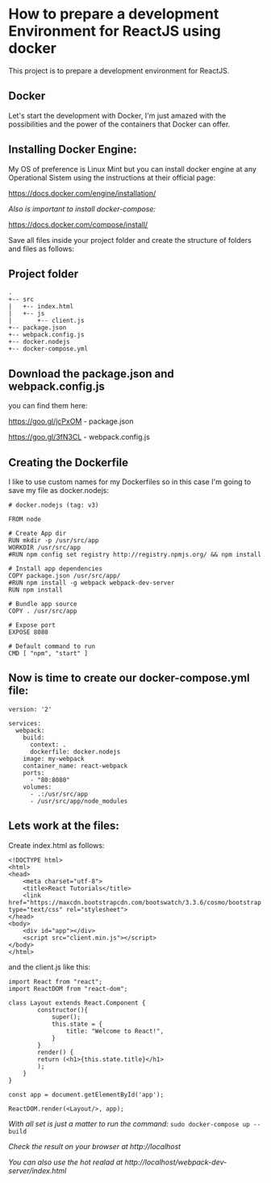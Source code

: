 How to prepare a development Environment for ReactJS using docker
=====================================================
This project is to prepare a development environment for ReactJS.

Docker
-------
Let's start the development with Docker, I'm just amazed with the possibilities and the power of the containers that Docker can offer.

## Installing Docker Engine:
My OS of preference is Linux Mint but you can install docker engine at any Operational Sistem using the instructions at their official page: 

https://docs.docker.com/engine/installation/

*Also is important to install docker-compose:*

https://docs.docker.com/compose/install/

Save all files inside your project folder and create the structure of folders and files as follows:
## Project folder
```
.
+-- src
|   +-- index.html
|   +-- js
|       +-- client.js
+-- package.json
+-- webpack.config.js
+-- docker.nodejs
+-- docker-compose.yml
```


Download the package.json and webpack.config.js
------------------------------------------------
you can find them here:

https://goo.gl/jcPxOM - package.json

https://goo.gl/3fN3CL - webpack.config.js

Creating the Dockerfile
---------------------------
I like to use custom names for my Dockerfiles so in this case I'm going to save my file as docker.nodejs:
```
# docker.nodejs (tag: v3)

FROM node

# Create App dir
RUN mkdir -p /usr/src/app
WORKDIR /usr/src/app
#RUN npm config set registry http://registry.npmjs.org/ && npm install

# Install app dependencies
COPY package.json /usr/src/app/
#RUN npm install -g webpack webpack-dev-server
RUN npm install

# Bundle app source
COPY . /usr/src/app

# Expose port
EXPOSE 8080

# Default command to run
CMD [ "npm", "start" ]
```
Now is time to create our docker-compose.yml file:
----------------------------------------------------

```
version: '2'

services:
  webpack:
    build: 
      context: .
      dockerfile: docker.nodejs
    image: my-webpack
    container_name: react-webpack
    ports:
      - "80:8080"
    volumes:
      - .:/usr/src/app
      - /usr/src/app/node_modules
```

## Lets work at the files:    
Create index.html as follows:
```
<!DOCTYPE html>
<html>
<head>
	<meta charset="utf-8">
	<title>React Tutorials</title>
	<link href="https://maxcdn.bootstrapcdn.com/bootswatch/3.3.6/cosmo/bootstrap.min.css" type="text/css" rel="stylesheet">
</head>
<body>
	<div id="app"></div>
	<script src="client.min.js"></script>
</body>
</html>
```
and the client.js like this:
```
import React from "react";
import ReactDOM from "react-dom";

class Layout extends React.Component {
		constructor(){
			super();
			this.state = {
				title: "Welcome to React!",
			}
		}
		render() {
		return (<h1>{this.state.title}</h1>
		);
	}
}

const app = document.getElementById('app');

ReactDOM.render(<Layout/>, app);
```
*With all set is just a matter to run the command:*
`sudo docker-compose up --build`

*Check the result on your browser at http://localhost*

*You can also use the hot realad at http://localhost/webpack-dev-server/index.html*


